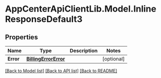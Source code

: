 # AppCenterApiClientLib.Model.InlineResponseDefault3
## Properties

Name | Type | Description | Notes
------------ | ------------- | ------------- | -------------
**Error** | [**BillingErrorError**](BillingErrorError.md) |  | [optional] 

[[Back to Model list]](../README.md#documentation-for-models) [[Back to API list]](../README.md#documentation-for-api-endpoints) [[Back to README]](../README.md)


